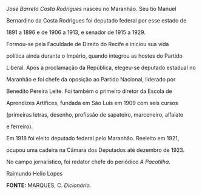 

*José Barreto Costa Rodrigues* nasceu no Maranhão. Seu tio Manuel

Bernardino da Costa Rodrigues foi deputado federal por esse estado de

1891 a 1896 e de 1906 a 1913, e senador de 1915 a 1929.



Formou-se pela Faculdade de Direito do Recife e iniciou sua vida

política ainda durante o Império, quando integrou as hostes do Partido

Liberal. Após a proclamação da República, elegeu-se deputado estadual no

Maranhão e foi chefe da oposição ao Partido Nacional, liderado por

Benedito Pereira Leite. Foi também o primeiro diretor da Escola de

Aprendizes Artífices, fundada em São Luís em 1909 com seis cursos

(primeiras letras, desenho, profissão de sapateiro, marceneiro, alfaiate

e ferreiro).



Em 1918 foi eleito deputado federal pelo Maranhão. Reeleito em 1921,

ocupou uma cadeira na Câmara dos Deputados até dezembro de 1923.



No campo jornalístico, foi redator chefe do periódico *A Pacotilha*.



Raimundo Helio Lopes



**FONTE:** MARQUES, C. *Dicionário.*

